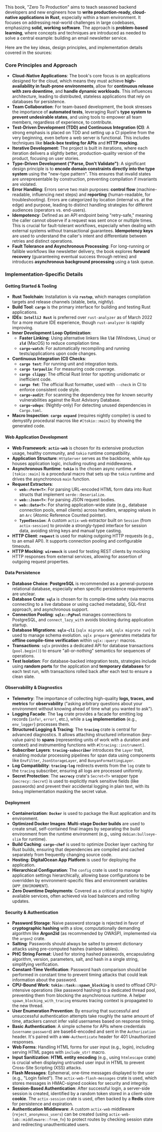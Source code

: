 This book, "Zero To Production" aims to teach seasoned backend developers and new engineers how to **write production-ready, cloud-native applications in Rust**, especially within a team environment. It focuses on addressing real-world challenges in large codebases, emphasizing **solid, working software**. The approach is **problem-based learning**, where concepts and techniques are introduced as needed to solve a central example: building an email newsletter service.

Here are the key ideas, design principles, and implementation details covered in the sources:

### Core Principles and Approach
*   **Cloud-Native Applications**: The book's core focus is on applications designed for the cloud, which means they must achieve **high-availability in fault-prone environments**, allow for **continuous release with zero downtime**, and **handle dynamic workloads**. This influences architecture, leading to distributed, stateless applications that rely on databases for persistence.
*   **Team Collaboration**: For team-based development, the book stresses the importance of **automated tests**, leveraging Rust's **type system to prevent undesirable states**, and using tools to empower all team members, regardless of experience, to contribute.
*   **Test-Driven Development (TDD) and Continuous Integration (CI)**: A strong emphasis is placed on TDD and setting up a CI pipeline from the very beginning, even before a web server is functional. This includes techniques like **black-box testing for APIs** and **HTTP mocking**.
*   **Iterative Development**: The project is built in iterations, where each iteration delivers a slightly better, production-quality version of the product, focusing on user stories.
*   **Type-Driven Development ("Parse, Don't Validate")**: A significant design principle is to **encode domain constraints directly into the type system** using the "new-type pattern". This ensures that invalid states are unrepresentable by construction, preventing compilation if invariants are violated.
*   **Error Handling**: Errors serve two main purposes: **control flow** (machine-readable, influencing next steps) and **reporting** (human-readable, for troubleshooting). Errors are categorized by location (internal vs. at the edge) and purpose, leading to distinct handling strategies for different audiences (operators vs. end-users).
*   **Idempotency**: Defined as an API endpoint being "retry-safe," meaning the caller cannot observe if a request was sent once or multiple times. This is crucial for fault-tolerant workflows, especially when dealing with external systems without transactional guarantees. **Idempotency keys** are used to understand the caller's intent and differentiate between retries and distinct operations.
*   **Fault Tolerance and Asynchronous Processing**: For long-running or fallible workflows like newsletter delivery, the book explores **forward recovery** (guaranteeing eventual success through retries) and introduces **asynchronous background processing** using a task queue.

### Implementation-Specific Details

#### Getting Started & Tooling
*   **Rust Toolchain**: Installation is via **`rustup`**, which manages compilation targets and release channels (stable, beta, nightly).
*   **Build Tool**: **`cargo`** is the primary interface for building and testing Rust applications.
*   **IDEs**: **`IntelliJ Rust`** is preferred over `rust-analyzer` as of March 2022 for a more mature IDE experience, though `rust-analyzer` is rapidly improving.
*   **Inner Development Loop Optimization**:
    *   **Faster Linking**: Using alternative linkers like **`lld`** (Windows, Linux) or **`zld`** (MacOS) to reduce compilation time.
    *   **`cargo-watch`**: For automatically recompiling and running tests/applications upon code changes.
*   **Continuous Integration (CI) Checks**:
    *   **`cargo test`**: For running unit and integration tests.
    *   **`cargo tarpaulin`**: For measuring code coverage.
    *   **`cargo clippy`**: The official Rust linter for spotting unidiomatic or inefficient code.
    *   **`cargo fmt`**: The official Rust formatter, used with `--check` in CI to enforce consistent code style.
    *   **`cargo-audit`**: For scanning the dependency tree for known security vulnerabilities against the Rust Advisory Database.
    *   **`cargo-udeps`**: (Nightly-only) For detecting unused dependencies in `Cargo.toml`.
*   **Macro Inspection**: **`cargo expand`** (requires nightly compiler) is used to demystify procedural macros like `#[tokio::main]` by showing the generated code.

#### Web Application Development
*   **Web Framework**: **`actix-web`** is chosen for its extensive production usage, healthy community, and `tokio` runtime compatibility.
*   **Application Structure**: `HttpServer` serves as the backbone, while `App` houses application logic, including routing and middlewares.
*   **Asynchronous Runtime**: **`tokio`** is the chosen async runtime. `#[tokio::main]` is a procedural macro that sets up the `tokio` runtime and drives the asynchronous `main` function.
*   **Request Extractors**:
    *   **`web::Form<T>`**: For parsing URL-encoded HTML form data into Rust structs that implement `serde::Deserialize`.
    *   **`web::Json<T>`**: For parsing JSON request bodies.
    *   **`web::Data<T>`**: For sharing application-wide state (e.g., database connection pools, email clients) across handlers, wrapping values in an `Arc` (Atomic Reference Counted pointer).
    *   **`TypedSession`**: A custom `actix-web` extractor built on `Session` (from `actix-session`) to provide a strongly-typed interface for session data, avoiding string keys and manual type casting.
*   **HTTP Client**: **`reqwest`** is used for making outgoing HTTP requests (e.g., to an email API). It supports connection pooling and configurable timeouts.
*   **HTTP Mocking**: **`wiremock`** is used for testing REST clients by mocking HTTP responses from external services, allowing for assertion of outgoing request properties.

#### Data Persistence
*   **Database Choice**: **PostgreSQL** is recommended as a general-purpose relational database, especially when specific persistence requirements are unclear.
*   **Database Crate**: **`sqlx`** is chosen for its compile-time safety (via macros connecting to a live database or using cached metadata), SQL-first approach, and asynchronous support.
*   **Connection Pooling**: **`sqlx::PgPool`** manages connections to PostgreSQL, and `connect_lazy_with` avoids blocking during application startup.
*   **Database Migrations**: **`sqlx-cli`** (`sqlx migrate add`, `sqlx migrate run`) is used to manage schema evolution. `sqlx prepare` generates metadata for **offline compile-time verification** within `sqlx::query!` macros.
*   **Transactions**: `sqlx` provides a dedicated API for database transactions (`pool.begin()`) to ensure "all-or-nothing" semantics for sequences of operations.
*   **Test Isolation**: For database-backed integration tests, strategies include using **random ports** for the application and **temporary databases** for each test run, with transactions rolled back after each test to ensure a clean slate.

#### Observability & Diagnostics
*   **Telemetry**: The importance of collecting high-quality **logs, traces, and metrics** for **observability** ("asking arbitrary questions about your environment without knowing ahead of time what you wanted to ask").
*   **Logging Facade**: The **`log`** crate provides a facade for emitting log records (`info!`, `error!`, etc.), while a **`Log` implementation** (e.g., `env_logger`) processes them.
*   **Structured Logging & Tracing**: The **`tracing`** crate is central for advanced diagnostics. It allows attaching structured information (key-value pairs) to **spans** (representing units of work with a duration and context) and instrumenting functions with `#[tracing::instrument]`.
*   **Subscriber Layers**: **`tracing-subscriber`** introduces the `Layer` trait, enabling modular processing pipelines for span data using components like `EnvFilter`, `JsonStorageLayer`, and `BunyanFormattingLayer`.
*   **Log Compatibility**: **`tracing-log`** redirects events from the `log` crate to the `tracing` subscriber, ensuring all logs are processed uniformly.
*   **Secret Protection**: The **`secrecy`** crate's `Secret<T>` wrapper type (`secrecy::Secret`) is used to explicitly mark sensitive fields (like passwords) and prevent their accidental logging in plain text, with its `Debug` implementation masking the secret value.

#### Deployment
*   **Containerization**: **`Docker`** is used to package the Rust application and its environment.
*   **Optimized Docker Images**: **Multi-stage Docker builds** are used to create small, self-contained final images by separating the build environment from the runtime environment (e.g., using `debian:bullseye-slim` for runtime).
*   **Build Caching**: **`cargo-chef`** is used to optimize Docker layer caching for Rust builds, ensuring that dependencies are compiled and cached separately from frequently changing source code.
*   **Hosting**: **DigitalOcean App Platform** is used for deploying the application.
*   **Hierarchical Configuration**: The `config` crate is used to manage application settings hierarchically, allowing base configurations to be overridden by environment-specific files and environment variables (`APP_ENVIRONMENT`).
*   **Zero Downtime Deployments**: Covered as a critical practice for highly available services, often achieved via load balancers and rolling updates.

#### Security & Authentication
*   **Password Storage**: Naive password storage is rejected in favor of **cryptographic hashing** with a slow, computationally demanding algorithm like **Argon2id** (as recommended by OWASP), implemented via the `argon2` crate.
*   **Salting**: Passwords should always be salted to prevent dictionary attacks using pre-computed hashes (rainbow tables).
*   **PHC String Format**: Used for storing hashed passwords, encapsulating algorithm, version, parameters, salt, and hash in a single string, simplifying verification.
*   **Constant-Time Verification**: Password hash comparison should be performed in constant time to prevent timing attacks that could leak information about the password.
*   **CPU-Bound Work**: **`tokio::task::spawn_blocking`** is used to offload CPU-intensive operations (like password hashing) to a dedicated thread pool, preventing them from blocking the asynchronous runtime. A helper `spawn_blocking_with_tracing` ensures tracing context is propagated to the new thread.
*   **User Enumeration Prevention**: By ensuring that successful and unsuccessful authentication attempts take roughly the same amount of time, attackers cannot infer valid usernames based on response timing.
*   **Basic Authentication**: A simple scheme for APIs where credentials (`username:password`) are base64-encoded and sent in the `Authorization` header. It's paired with a `WWW-Authenticate` header for 401 Unauthorized responses.
*   **Web Forms**: Handling HTML forms for user input (e.g., login), including serving HTML pages with `include_str!` macro.
*   **Input Sanitization**: **HTML entity encoding** (e.g., using `htmlescape` crate) is crucial when displaying untrusted user input in HTML to prevent Cross-Site Scripting (XSS) attacks.
*   **Flash Messages**: Ephemeral, one-time messages displayed to the user (e.g., "Login failed"). The `actix-web-flash-messages` crate is used, which stores messages in HMAC-signed cookies for security and integrity.
*   **Session-Based Authentication**: After successful login, a server-side session is created, identified by a random token stored in a client-side **cookie**. The `actix-session` crate is used, often backed by a **Redis** store for persistence and expiration.
*   **Authentication Middleware**: A custom `actix-web` middleware (`reject_anonymous_users`) can be created (using `actix-web-lab::middleware::from_fn`) to protect routes by checking session state and redirecting unauthenticated users.
